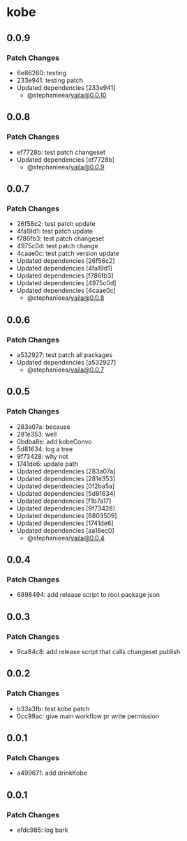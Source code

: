 # kobe

## 0.0.9

### Patch Changes

- 6e86260: testing
- 233e941: testing patch
- Updated dependencies [233e941]
  - @stephanieea/vaila@0.0.10

## 0.0.8

### Patch Changes

- ef7728b: test patch changeset
- Updated dependencies [ef7728b]
  - @stephanieea/vaila@0.0.9

## 0.0.7

### Patch Changes

- 26f58c2: test patch update
- 4fa19d1: test patch update
- f786fb3: test patch changeset
- 4975c0d: test patch change
- 4caae0c: test patch version update
- Updated dependencies [26f58c2]
- Updated dependencies [4fa19d1]
- Updated dependencies [f786fb3]
- Updated dependencies [4975c0d]
- Updated dependencies [4caae0c]
  - @stephanieea/vaila@0.0.8

## 0.0.6

### Patch Changes

- a532927: test patch all packages
- Updated dependencies [a532927]
  - @stephanieea/vaila@0.0.7

## 0.0.5

### Patch Changes

- 283a07a: because
- 281e353: well
- 0bdba8e: add kobeConvo
- 5d81634: log a tree
- 9f73428: why not
- 1741de6: update path
- Updated dependencies [283a07a]
- Updated dependencies [281e353]
- Updated dependencies [0f2ba5a]
- Updated dependencies [5d81634]
- Updated dependencies [f1b7a17]
- Updated dependencies [9f73428]
- Updated dependencies [6803509]
- Updated dependencies [1741de6]
- Updated dependencies [aa16ec0]
  - @stephanieea/vaila@0.0.4

## 0.0.4

### Patch Changes

- 6898494: add release script to root package json

## 0.0.3

### Patch Changes

- 9ca84c8: add release script that calls changeset publish

## 0.0.2

### Patch Changes

- b33a3fb: test kobe patch
- 0cc99ac: give main workflow pr write permission

## 0.0.1

### Patch Changes

- a499671: add drinkKobe

## 0.0.1

### Patch Changes

- efdc985: log bark
